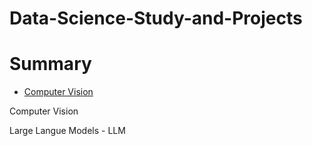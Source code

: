 # Data-Science-Study-and-Projects

# Summary

- [Computer Vision](https://github.com/paulojunqueira/Data-Science-Study-and-Projects/blob/main/README.md#Computer-Vision)


Computer Vision

Large Langue Models - LLM
